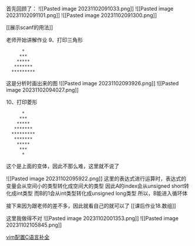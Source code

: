 首先回顾了：
![[Pasted image 20231102091033.png]]
![[Pasted image 20231102091101.png]]
![[Pasted image 20231102091300.png]]

[[展示scanf的用法]]

老师开始讲解作业
9、打印三角形
```
      *
     ***
    *****
   *******
  *********
```
这是分析时画出来的图
![[Pasted image 20231102093926.png]]
![[Pasted image 20231102094027.png]]

10、打印菱形
```
	  *
     ***
    *****
   *******
  *********
   *******
    *****
     ***
      *
```
这个是上面的变体，因此不那么难，这里就不说了

![[Pasted image 20231102095922.png]]
这里的表达式进行运算时，表达式的变量会从空间小的类型转化成空间大的类型
因此A的index会从unsigned short转化成int类型
而B的1会从int类型转化成unsigned long类型
所以，B能进入循环体

接下来因为跟老师的差不多，因此就看自己的就可以了
[[课后作业18.数组]]

这里我做得不对
![[Pasted image 20231102001353.png]]
![[Pasted image 20231102105845.png]]

[vim配置C语言补全](https://blog.csdn.net/m0_52910424/article/details/132063716)


